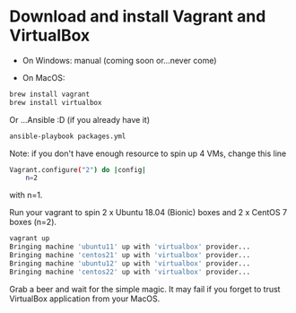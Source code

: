 # Download and install Vagrant and VirtualBox

- On Windows: manual (coming soon or...never come)

- On MacOS:

```bash
brew install vagrant
brew install virtualbox
```

Or ...Ansible :D (if you already have it)

```bash
ansible-playbook packages.yml
```

Note: if you don't have enough resource to spin up 4 VMs, change this line

```bash
Vagrant.configure("2") do |config|
    n=2
```

with n=1.

Run your vagrant to spin 2 x Ubuntu 18.04 (Bionic) boxes and 2 x CentOS 7 boxes (n=2).

```bash
vagrant up
Bringing machine 'ubuntu11' up with 'virtualbox' provider...
Bringing machine 'centos21' up with 'virtualbox' provider...
Bringing machine 'ubuntu12' up with 'virtualbox' provider...
Bringing machine 'centos22' up with 'virtualbox' provider...
```

Grab a beer and wait for the simple magic. It may fail if you forget to trust VirtualBox application from your MacOS.

